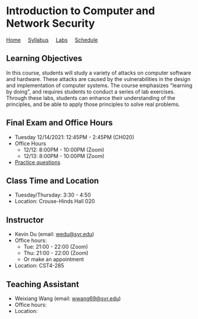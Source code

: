 # Introduction to Computer and Network Security

[Home](./index.md) &nbsp;&nbsp;&nbsp; [Syllabus](./syllabus.md)  &nbsp;&nbsp;&nbsp; [Labs](./labs.md) &nbsp;&nbsp;&nbsp; [Schedule](./schedule.md)

## Learning Objectives

In this course, students will study a variety of attacks on computer software
and hardware. These attacks are caused by the vulnerabilities in the design and
implementation of computer systems. The course emphasizes "learning by doing",
and requires students to conduct a series of lab exercises. Through these labs,
students can enhance their understanding of the principles, and be able to
apply those principles to solve real problems.


## Final Exam and Office Hours 
  - Tuesday 12/14/2021: 12:45PM - 2:45PM (CH020)
  - Office Hours
      - 12/12: 8:00PM - 10:00PM (Zoom)
      - 12/13: 8:00PM - 10:00PM (Zoom)
  - [Practice questions](https://www.handsonsecurity.net/resources.html) 

## Class Time and Location
  - Tuesday/Thursday: 3:30 - 4:50
  - Location: Crouse-Hinds Hall 020


## Instructor
  - Kevin Du (email: wedu@syr.edu)
  - Office hours: 
      - Tue: 21:00 - 22:00 (Zoom)
      - Thu: 21:00 - 22:00 (Zoom)
      - Or make an appointment
  - Location: CST4-285

## Teaching Assistant

  - Weixiang Wang (email: wwang69@syr.edu)
  - Office hours:
  - Location: 


